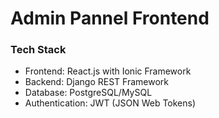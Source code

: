 # Admin Pannel Frontend

### Tech Stack
- Frontend: React.js with Ionic Framework
- Backend: Django REST Framework
- Database: PostgreSQL/MySQL
- Authentication: JWT (JSON Web Tokens)
